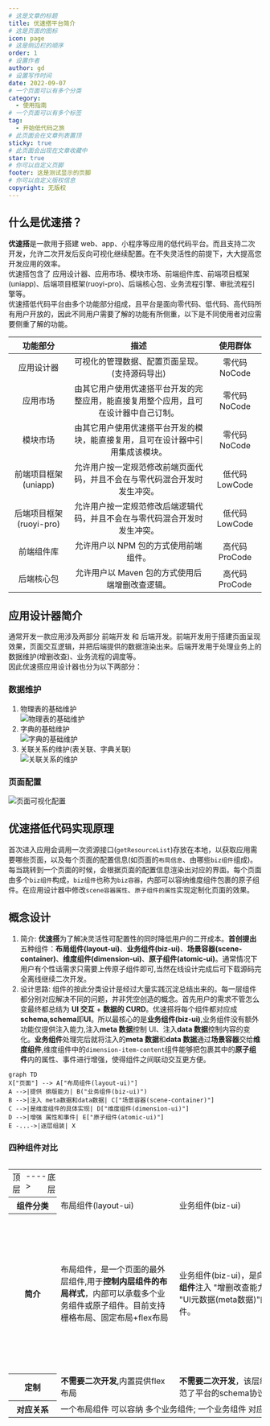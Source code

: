 ```yaml
---
# 这是文章的标题
title: 优速搭平台简介
# 这是页面的图标
icon: page
# 这是侧边栏的顺序
order: 1
# 设置作者
author: gd
# 设置写作时间
date: 2022-09-07
# 一个页面可以有多个分类
category:
  - 使用指南
# 一个页面可以有多个标签
tag:
  - 开始低代码之旅
# 此页面会在文章列表置顶
sticky: true
# 此页面会出现在文章收藏中
star: true
# 你可以自定义页脚
footer: 这是测试显示的页脚
# 你可以自定义版权信息
copyright: 无版权
---
```


## 什么是优速搭？

**优速搭**是一款用于搭建 web、app、小程序等应用的低代码平台。而且支持二次开发，允许二次开发后反向可视化继续配置。在不失灵活性的前提下，大大提高您开发应用的效率。<br/>
优速搭包含了 应用设计器、应用市场、模块市场、前端组件库、前端项目框架(uniapp)、后端项目框架(ruoyi-pro)、后端核心包、业务流程引擎、审批流程引擎等。<br/>
优速搭低代码平台由多个功能部分组成，且平台是面向零代码、低代码、高代码所有用户开放的，因此不同用户需要了解的功能有所侧重，以下是不同使用者对应需要侧重了解的功能。

|        功能部分         |                                         描述                                         |    使用群体    |
| :---------------------: | :----------------------------------------------------------------------------------: | :------------: |
|       应用设计器        |                    可视化的管理数据、配置页面呈现。(支持源码导出)                    | 零代码 NoCode  |
|        应用市场         | 由其它用户使用优速搭平台开发的完整应用，能直接复用整个应用，且可在设计器中自己订制。 | 零代码 NoCode  |
|        模块市场         |    由其它用户使用优速搭平台开发的模块，能直接复用，且可在设计器中引用集成该模块。    | 零代码 NoCode  |
|  前端项目框架(uniapp)   |      允许用户按一定规范修改前端页面代码，并且不会在与零代码混合开发时发生冲突。      | 低代码 LowCode |
| 后端项目框架(ruoyi-pro) |      允许用户按一定规范修改后端逻辑代码，并且不会在与零代码混合开发时发生冲突。      | 低代码 LowCode |
|       前端组件库        |                        允许用户以 NPM 包的方式使用前端组件。                         | 高代码 ProCode |
|       后端核心包        |                   允许用户以 Maven 包的方式使用后端增删改查逻辑。                    | 高代码 ProCode |

## 应用设计器简介

通常开发一款应用涉及两部分 前端开发 和 后端开发。前端开发用于搭建页面呈现效果，页面交互逻辑，并把后端提供的数据渲染出来。后端开发用于处理业务上的数据维护(增删改查)、业务流程的调度等。<br/>
因此优速搭应用设计器也分为以下两部分：

### 数据维护

1. 物理表的基础维护<br/>
   ![物理表的基础维护](/images/1.1Designer-DataMgr.png)
2. 字典的基础维护<br/>
   ![字典的基础维护](/images/1.2Designer-DictMgr.png)
3. 关联关系的维护(表关联、字典关联)<br/>
   ![关联关系的维护](/images/1.3Designer-RelationMgr.png)

### 页面配置

![页面可视化配置](/images/2.2Designer-SettingPage.png)

## 优速搭低代码实现原理

首次进入应用会调用一次资源接口(`getResourceList`)存放在本地，以获取应用需要哪些页面，以及每个页面的配置信息(如页面的`布局信息`、由哪些`biz组件`组成)。每当跳转到一个页面的时候，会根据页面的配置信息渲染出对应的界面。每个页面由多个`biz组件`构成，`biz组件`也称为`biz容器`，内部可以容纳维度组件包裹的原子组件。在应用设计器中修改`scene容器属性`、`原子组件的属性`实现定制化页面的效果。

## 概念设计

1. 简介: **优速搭**为了解决灵活性可配置性的同时降低用户的二开成本。**首创提出**五种组件：**布局组件(layout-ui)**、**业务组件(biz-ui)**、**场景容器(scene-container)**、**维度组件(dimension-ui)**、**原子组件(atomic-ui)**。通常情况下用户有个性话需求只需要上传原子组件即可,当然在线设计完成后可下载源码完全离线继续二次开发。
2. 设计思路: 组件的按此分类设计是经过大量实践沉淀总结出来的。每一层组件都分别对应解决不同的问题，并非凭空创造的概念。首先用户的需求不管怎么变最终都总结为 **UI 交互** + **数据的 CURD**。优速搭将每个组件都对应成**schema**,**schema**即**UI**。所以最核心的是**业务组件(biz-ui)**,业务组件没有额外功能仅提供注入能力,注入**meta 数据**控制 UI、注入**data 数据**控制内容的变化。**业务组件**处理完后就将注入的**meta 数据**和**data 数据**通过**场景容器**交给**维度组件**,维度组件中的`dimension-item-content`组件能够把包裹其中的**原子组件**内的属性、事件进行增强，使得组件之间联动交互更方便。

```mermaid
graph TD
X["页面"] --> A["布局组件(layout-ui)"]
A -->|提供 排版能力| B("业务组件(biz-ui)")
B -->|注入 meta数据和data数据| C["场景容器(scene-container)"]
C -->|是维度组件的具体实现| D["维度组件(dimension-ui)"]
D -->|增强 属性和事件| E["原子组件(atomic-ui)"]
E -...->|逐层组装| X
```

### 四种组件对比

<div style="overflow-x:scroll;min-width:100%;">
<table>
<tr style=""><td colspan="10" style="min-width:100%;display:flex;flex-direction: row;justify-content:space-between;"><div>顶层</div><div style="widtn:100px;">----></div><div>底层</div></td></tr>
    <tr>
        <th style="min-width:80px;">组件分类</th>
        <td>布局组件(layout-ui)</td>
        <td>业务组件(biz-ui)</td>  
        <td>场景容器(scene-container)</td> 
        <td>维度组件(dimension-ui)</td> 
        <td>原子组件(atomic-ui)</td> 
    </tr>
    <tr>
        <th style="min-width:80px;">简介</th>
        <td style="min-width:220px;">布局组件，是一个页面的最外层组件,用于<strong>控制内层组件的布局样式</strong>，内部可以承载多个业务组件或原子组件。目前支持栅格布局、固定布局+flex布局</td>
        <td style="min-width:220px;">业务组件(biz-ui)，是向<strong>下一层组件</strong>注入 "增删改查能力" + "UI元数据(meta数据)"的组件。</td>
        <td style="min-width:220px;">场景容器(scene-container)，是对<strong>维度组件</strong>的具体实现，分为一维容器:表单、二维容器:表格、卡片列表等。</td>
        <td style="min-width:220px;">维度组件，维度组件不是凭空创造的概念，是为了解决低代码平台组件间联动交互等问题。维度组件<strong>包裹</strong>了原子组件，<strong>增强了 内部原子组件的属性和事件</strong>。维度组件分为 一维型:对象型容器(表单)、二维型:数组型容器(表格、循环的卡片等)。表单中的每一项原子组件 与 其它原子组件的联动;表格中每行每列与其它行列的联动。都可以通过在事件回调中修改对应的meta数据来实现。</td>
        <td style="min-width:220px;">原子组件，最基础的组件。用户可以任意写逻辑。如果原子组件编写了<strong>配置文件</strong>，则说明允许暴露给维度组件包裹，则可以通过内部的事件参数来读写其它的meta数据。</td>
    </tr>
    <tr>
    <th style="min-width:80px;">定制</th>
    <td><strong>不需要二次开发</strong>,内置提供flex布局</td>
    <td><strong>不需要二次开发</strong>，该层组件规范了平台的schema协议</td>
    <td><strong>可以二次开发</strong>，不同场景使用的组件内部逻辑在这里定义</td>
    <td><strong>不需要二次开发</strong>，由平台自动根据您的原子组件生成模板</td>
    <td><strong>可以二次开发</strong>，可以任意写符合vue规范的组件</td>
    </tr>
    <tr>
    <th style="min-width:80px;">对应关系</th>
    <td colspan="5">
    一个布局组件 可以容纳 多个业务组件;
    一个业务组件 对应 一个场景容器;
    一个场景容器 可以容纳 多个原子组件。
    </td>
    </tr>
</table>
</div>
